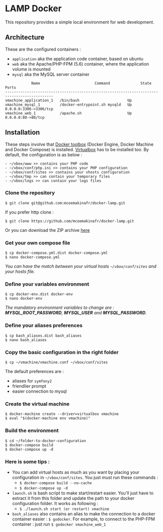 # LAMP Docker
This repository provides a simple local environment for web development.

## Architecture
These are the configured containers :
+ `application` aka the application code container, based on ubuntu
+ `web` aka the Apache/PHP-FPM (5.6) container, where the application volume is mounted
+ `mysql` aka the MySQL server container

```
            Name                         Command              State           Ports          
--------------------------------------------------------------------------------------------
vmachine_application_1   /bin/bash                      Up                             
vmachine_mysql_1         /docker-entrypoint.sh mysqld   Up      0.0.0.0:3306->3306/tcp 
vmachine_web_1           /apache.sh                     Up      0.0.0.0:80->80/tcp   
```

## Installation
These steps involve that [Docker toolbox](https://www.docker.com/products/docker-toolbox) (Docker Engine, Docker Machine and Docker Compose) is installed.
[Virtualbox](https://www.virtualbox.org) has to be installed too.
By default, the configuration is as below :
```
- ~/vbox/www >> contains your PHP code
- ~/vbox/conf/php.ini >> contains your PHP configuration
- ~/vbox/conf/sites >> contains your vhosts configuration
- ~/vbox/tmp >> can contain your temporary files
- ~/vbox/logs >> can contain your logs files
```

### Clone the repository
```
$ git clone git@github.com:mcoemakinafr/docker-lamp.git
```
If you prefer http clone :
```
$ git clone https://github.com/mcoemakinafr/docker-lamp.git
```
Or you can download the ZIP archive [here](https://github.com/mcoemakinafr/docker-lamp/archive/master.zip)

### Get your own compose file
```
$ cp docker-compose.yml.dist docker-compose.yml
$ nano docker-compose.yml
```
_You can have the match between your virtual hosts `~/vbox/conf/sites` and your hosts file._

### Define your variables environment
```
$ cp docker-env.dist docker-env
$ nano docker-env
```
_The mandatory environment variables to change are : **MYSQL_ROOT_PASSWORD**, **MYSQL_USER** and **MYSQL_PASSWORD**._


### Define your aliases preferences
```
$ cp bash_aliases.dist bash_aliases
$ nano bash_aliases
```

### Copy the basic configuration in the right folder
```
$ cp ~/vmachine/vmachine.conf ~/vbox/conf/sites
```

The default preferences are :
+ aliases for `symfony2`
+ friendlier prompt
+ easier connection to mysql


### Create the virtual machine
```
$ docker-machine create --driver=virtualbox vmachine
$ eval "$(docker-machine env vmachine)"
```

### Build the environment
```
$ cd ~/folder-to-docker-configuration
$ docker-compose build
$ docker-compose up -d
```

### Here is some tips :
+ You can add virtual hosts as much as you want by placing your configuration in `~/vbox/conf/sites`. You just must run these commands :
    - `$ docker-compose build --no-cache`
    - `$ docker-compose up -d`
+ `launch.sh` is bash script to make start/restart easier. You'll just have to extract it from this folder and update the path to your docker configuration folder. It works as following :
    - `$ ./launch.sh start (or restart) vmachine`
+ `bash_aliases` also contains an alias to make the connection to a docker container easier : `$ godocker`. For example, to connect to the PHP-FPM container : just run
`$ godocker vmachine_web_1`







